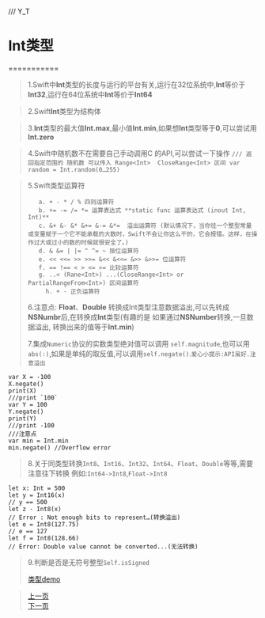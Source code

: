 /// Y_T

# Int类型
===========

> 1.Swift中**Int**类型的长度与运行的平台有关,运行在32位系统中,**Int**等价于**Int32**,运行在64位系统中**Int**等价于**Int64**
 
> 2.Swift**Int**类型为结构体

> 3.**Int**类型的最大值**Int.max**,最小值**Int.min**,如果想**Int**类型等于**0**,可以尝试用**Int.zero**

> 4.Swift中随机数不在需要自己手动调用C 的API,可以尝试一下操作
> `
> /// 返回指定范围的 随机数 可以传入 Range<Int>  CloseRange<Int> 区间
    var random = Int.random(0…255)
  `

>  5.Swift类型运算符
> 
>        a. + - * / % 四则运算符
>        b. += -= /= *= 运算表达式 **static func 运算表达式 (inout Int, Int)**
>        c. &+ &- &* &+= &-= &*=  溢出运算符 (默认情况下，当你往一个整型常量或变量赋于一个它不能承载的大数时，Swift不会让你这么干的，它会报错。这样，在操作过大或过小的数的时候就很安全了。)
>        d. & &= | |= ^ ^= ~ 按位运算符
>        e. << <<= >> >>= &<< &<<= &>> &>>= 位运算符
>        f. == !== < > <= >= 比较运算符
>        g. ..< (Rane<Int>) ...(CloseRange<Int> or PartialRangeFrom<Int>) 区间运算符
> 		   h. + - 正负运算符
> 6.注意点: **Float**、**Double** 转换成Int类型注意数据溢出,可以先转成**NSNumbr**后,在转换成**Int**类型(有趣的是 如果通过**NSNumber**转换,一旦数据溢出, 转换出来的值等于**Int.min**)
> 
> 7.集成`Numeric`协议的实数类型绝对值可以调用 `self.magnitude`,也可以用`abs(:)`,如果是单纯的取反值,可以调用`self.negate()`.`爱心小提示:API虽好.注意溢出`
> 
 	var X = -100
	X.negate()
	print(X)
	///print `100`
	var Y = 100
	Y.negate()
	print(Y)
	///print -100
	///注意点
	var min = Int.min
	min.negate() //Overflow error 
	
> 
> 8.关于同类型转换`Int8`、`Int16`、`Int32`、`Int64`、`Float`、`Double`等等,需要注意往下转换 例如:`Int64->Int8`,`Float->Int8`
> 		
	let x: Int = 500
	let y = Int16(x)
	// y == 500
	let z - Int8(x)
	// Error : Not enough bits to represent…(转换溢出)
	let e = Int8(127.75)
	// e == 127
	let f = Int8(128.66)
	// Error: Double value cannot be converted...(无法转换)
	 
> 9.判断是否是无符号整型`Self.isSigned`
> 
> [类型demo](./Code/BaseTypeProtocol.swift)
         
> [上一页](0.目录.md)  
> [下一页](1.2Float类型.md)
